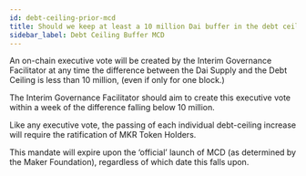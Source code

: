 ```yaml
---
id: debt-ceiling-prior-mcd
title: Should we keep at least a 10 million Dai buffer in the debt ceiling until the launch of MCD?
sidebar_label: Debt Ceiling Buffer MCD
---
```


An on-chain executive vote will be created by the Interim Governance Facilitator at any time the difference between the Dai Supply and the Debt Ceiling is less than 10 million, (even if only for one block.)

The Interim Governance Facilitator should aim to create this executive vote within a week of the difference falling below 10 million.

Like any executive vote, the passing of each individual debt-ceiling increase will require the ratification of MKR Token Holders.

This mandate will expire upon the ‘official’ launch of MCD (as determined by the Maker Foundation), regardless of which date this falls upon.
